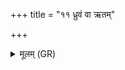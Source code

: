 +++
title = "११ ध्रुवं वा ऋतम्"

+++
<details><summary>मूलम् (GR)</summary>

ध्रुवं वा ऋतं सत्यं तस्माद् एते ध्रुवे ॥
</details>